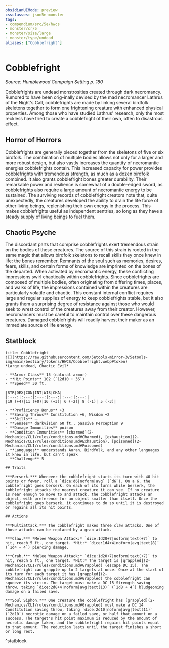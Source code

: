 ```yaml
---
obsidianUIMode: preview
cssclasses: json5e-monster
tags:
- compendium/src/5e/hwcs
- monster/cr/5
- monster/size/large
- monster/type/undead
aliases: ["Cobblefright"]
---
```

# Cobblefright
*Source: Humblewood Campaign Setting p. 180*  

Cobblefrights are undead monstrosities created through dark necromancy. Rumored to have been orig-inally devised by the mad necromancer Lathrus of the Night's Call, cobblefrights are made by linking several birdfolk skeletons together to form one frightening creature with enhanced physical properties. Among those who have studied Lathrus' research, only the most reckless have tried to create a cobblefright of their own, often to disastrous effect.

## Horror of Horrors

Cobblefrights are generally pieced together from the skeletons of five or six birdfolk. The combination of multiple bodies allows not only for a larger and more robust design, but also vastly increases the quantity of necromantic energies cobblefrights contain. This increased capacity for power provides cobblefrights with tremendous strength, as much as a dozen birdfolk combined. It also grants cobblefright bones greater durability. Their remarkable power and resilience is somewhat of a double-edged sword, as cobblefrights also require a large amount of necromantic energy to be sustained. The surviving records of cobblefright creators note that, quite unexpectedly, the creatures developed the ability to drain the life force of other living beings, replenishing their own energy in the process. This makes cobblefrights useful as independent sentries, so long as they have a steady supply of living beings to fuel them.

## Chaotic Psyche

The discordant parts that comprise cobblefrights exert tremendous strain on the bodies of these creatures. The source of this strain is rooted in the same magic that allows birdfolk skeletons to recall skills they once knew in life: the bones remember. Remnants of the soul such as memories, desires, fears, skills, and certain forms of knowledge are imprinted on the bones of the departed. When activated by necromantic energy, these conflicting impressions swirl chaotically within cobblefrights. Since cobblefrights are composed of multiple bodies, often originating from differing times, places, and walks of life, the impressions contained within the creatures are particularly volatile and chaotic. This constant internal conflict requires large and regular supplies of energy to keep cobblefrights stable, but it also grants them a surprising degree of resistance against those who would seek to wrest control of the creatures away from their creator. However, necromancers must be careful to maintain control over these dangerous creatures. Damaged cobblefrights will readily harvest their maker as an immediate source of life energy.

## Statblock

```ad-statblock
title: Cobblefright
![](https://raw.githubusercontent.com/5etools-mirror-3/5etools-img/main/bestiary/tokens/HWCS/Cobblefright.webp#token)
*Large undead, Chaotic Evil*

- **Armor Class** 15 (natural armor)
- **Hit Points** 102 (`12d10 + 36`)
- **Speed** 30 ft.

|STR|DEX|CON|INT|WIS|CHA|
|:---:|:---:|:---:|:---:|:---:|:---:|
|19 (+4)|11 (+0)|16 (+3)| 6 (-2)| 8 (-1)| 5 (-3)|

- **Proficiency Bonus** +3
- **Saving Throws** Constitution +6, Wisdom +2
- **Skills** ⏤
- **Senses** darkvision 60 ft., passive Perception 9
- **Damage Immunities** poison
- **Condition Immunities** [charmed](2-Mechanics/CLI/rules/conditions.md#Charmed), [exhaustion](2-Mechanics/CLI/rules/conditions.md#Exhaustion), [poisoned](2-Mechanics/CLI/rules/conditions.md#Poisoned)
- **Languages** understands Auran, Birdfolk, and any other languages it knew in life, but can't speak
- **Challenge** 5

## Traits

***Berserk.*** Whenever the cobblefright starts its turn with 40 hit points or fewer, roll a `dice:d6|noform|avg` (`d6`). On a 6, the cobblefright goes berserk. On each of its turns while berserk, the cobblefright attacks the nearest creature it can see. If no creature is near enough to move to and attack, the cobblefright attacks an object, with preference for an object smaller than itself. Once the cobblefright goes berserk, it continues to do so until it is destroyed or regains all its hit points.

## Actions

***Multiattack.*** The cobblefright makes three claw attacks. One of those attacks can be replaced by a grab attack.

***Claw.*** *Melee Weapon Attack:* `dice:1d20+7|noform|text(+7)` to hit, reach 5 ft., one target. *Hit:* `dice:1d4+4|noform|avg|text(8)` (`1d4 + 4`) piercing damage.

***Grab.*** *Melee Weapon Attack:* `dice:1d20+7|noform|text(+7)` to hit, reach 5 ft., one target. *Hit:* The target is [grappled](2-Mechanics/CLI/rules/conditions.md#Grappled) (escape DC 15). The cobblefright can grapple up to 2 targets at once. Once at the start of its turn for each target it has [grappled](2-Mechanics/CLI/rules/conditions.md#Grappled) the cobblefright can squeeze its victim. The target must make a DC 15 Strength saving throw, taking `dice:2d8+4|noform|avg|text(13)` (`2d8 + 4`) bludgeoning damage on a failed save.

***Soul Siphon.*** One creature the cobblefright has [grappled](2-Mechanics/CLI/rules/conditions.md#Grappled) must make a DC 14 Constitution saving throw, taking `dice:2d10|noform|avg|text(11)` (`2d10`) necrotic damage on a failed save, or half that amount on a success. The target's hit point maximum is reduced by the amount of necrotic damage taken, and the cobblefright regains hit points equal to that amount. The reduction lasts until the target finishes a short or long rest.
```
^statblock